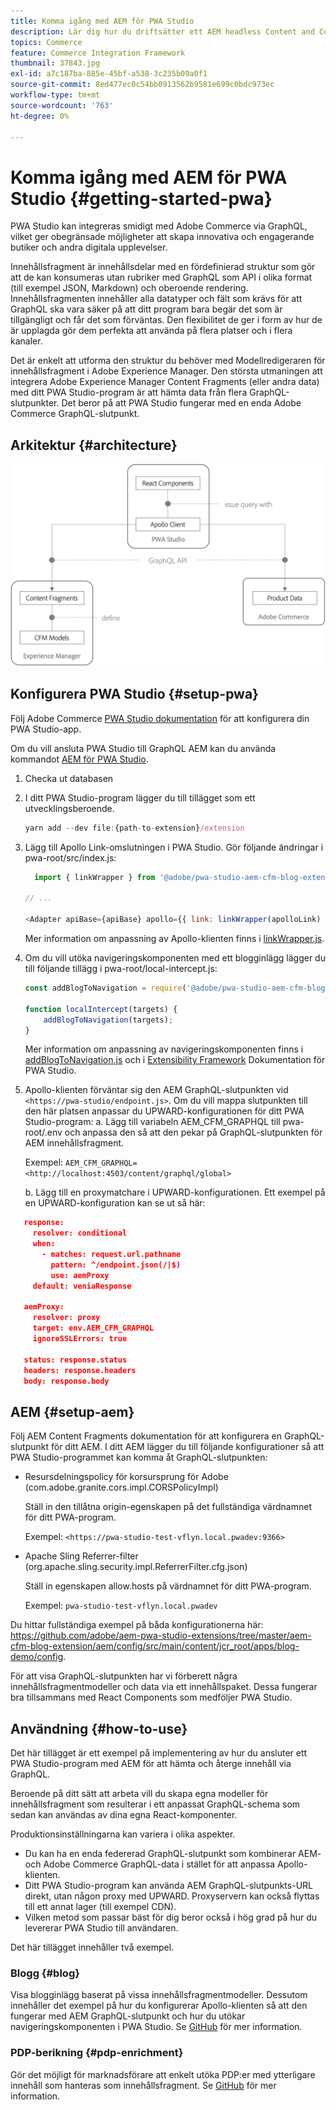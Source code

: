 ```yaml
---
title: Komma igång med AEM för PWA Studio
description: Lär dig hur du driftsätter ett AEM headless Content and Commerce-projekt med PWA Studio.
topics: Commerce
feature: Commerce Integration Framework
thumbnail: 37843.jpg
exl-id: a7c187ba-885e-45bf-a538-3c235b09a0f1
source-git-commit: 8ed477ec0c54bb0913562b9581e699c0bdc973ec
workflow-type: tm+mt
source-wordcount: '763'
ht-degree: 0%

---
```


# Komma igång med AEM för PWA Studio {#getting-started-pwa}

PWA Studio kan integreras smidigt med Adobe Commerce via GraphQL, vilket ger obegränsade möjligheter att skapa innovativa och engagerande butiker och andra digitala upplevelser.

Innehållsfragment är innehållsdelar med en fördefinierad struktur som gör att de kan konsumeras utan rubriker med GraphQL som API i olika format (till exempel JSON, Markdown) och oberoende rendering. Innehållsfragmenten innehåller alla datatyper och fält som krävs för att GraphQL ska vara säker på att ditt program bara begär det som är tillgängligt och får det som förväntas. Den flexibilitet de ger i form av hur de är upplagda gör dem perfekta att använda på flera platser och i flera kanaler.

Det är enkelt att utforma den struktur du behöver med Modellredigeraren för innehållsfragment i Adobe Experience Manager. Den största utmaningen att integrera Adobe Experience Manager Content Fragments (eller andra data) med ditt PWA Studio-program är att hämta data från flera GraphQL-slutpunkter. Det beror på att PWA Studio fungerar med en enda Adobe Commerce GraphQL-slutpunkt.

## Arkitektur {#architecture}

![PWA headless Architecture](/help/commerce-cloud/assets/PWA-Studio_Architecture.png)

## Konfigurera PWA Studio {#setup-pwa}

Följ Adobe Commerce [PWA Studio dokumentation](https://developer.adobe.com/commerce/pwa-studio/tutorials/) för att konfigurera din PWA Studio-app.

Om du vill ansluta PWA Studio till GraphQL AEM kan du använda kommandot [AEM för PWA Studio](https://github.com/adobe/aem-pwa-studio-extensions).

1. Checka ut databasen

1. I ditt PWA Studio-program lägger du till tillägget som ett utvecklingsberoende.

   ```javascript
   yarn add --dev file:{path-to-extension}/extension
   ```

1. Lägg till Apollo Link-omslutningen i PWA Studio. Gör följande ändringar i pwa-root/src/index.js:

   ```javascript
     import { linkWrapper } from '@adobe/pwa-studio-aem-cfm-blog-extension';
   
   // ...
   
   <Adapter apiBase={apiBase} apollo={{ link: linkWrapper(apolloLink) }} store={store}>
   ```

   Mer information om anpassning av Apollo-klienten finns i [linkWrapper.js](https://github.com/adobe/aem-pwa-studio-extensions/blob/master/aem-cfm-blog-extension/extension/src/linkWrapper.js).

1. Om du vill utöka navigeringskomponenten med ett blogginlägg lägger du till följande tillägg i pwa-root/local-intercept.js:

   ```javascript
   const addBlogToNavigation = require('@adobe/pwa-studio-aem-cfm-blog-extension/src/addBlogToNavigation');
   
   function localIntercept(targets) {
       addBlogToNavigation(targets);
   }    
   ```

   Mer information om anpassning av navigeringskomponenten finns i [addBlogToNavigation.js](https://github.com/adobe/aem-pwa-studio-extensions/blob/master/aem-cfm-blog-extension/extension/src/addBlogToNavigation.js) och i [Extensibility Framework](https://developer.adobe.com/commerce/pwa-studio/guides/general-concepts/extensibility/) Dokumentation för PWA Studio.

1. Apollo-klienten förväntar sig den AEM GraphQL-slutpunkten vid `<https://pwa-studio/endpoint.js>`. Om du vill mappa slutpunkten till den här platsen anpassar du UPWARD-konfigurationen för ditt PWA Studio-program: a. Lägg till variabeln AEM_CFM_GRAPHQL till pwa-root/.env och anpassa den så att den pekar på GraphQL-slutpunkten för AEM innehållsfragment.

   Exempel: `AEM_CFM_GRAPHQL=<http://localhost:4503/content/graphql/global>`

   b. Lägg till en proxymatchare i UPWARD-konfigurationen. Ett exempel på en UPWARD-konfiguration kan se ut så här:

```json
   response:
     resolver: conditional
     when:
       - matches: request.url.pathname
         pattern: ^/endpoint.json(/|$)
         use: aemProxy
     default: veniaResponse

   aemProxy:
     resolver: proxy
     target: env.AEM_CFM_GRAPHQL
     ignoreSSLErrors: true

   status: response.status
   headers: response.headers
   body: response.body
```

## AEM {#setup-aem}

Följ AEM Content Fragments dokumentation för att konfigurera en GraphQL-slutpunkt för ditt AEM. I ditt AEM lägger du till följande konfigurationer så att PWA Studio-programmet kan komma åt GraphQL-slutpunkten:

* Resursdelningspolicy för korsursprung för Adobe (com.adobe.granite.cors.impl.CORSPolicyImpl)

  Ställ in den tillåtna origin-egenskapen på det fullständiga värdnamnet för ditt PWA-program.

  Exempel:  `<https://pwa-studio-test-vflyn.local.pwadev:9366>`

* Apache Sling Referrer-filter (org.apache.sling.security.impl.ReferrerFilter.cfg.json)

  Ställ in egenskapen allow.hosts på värdnamnet för ditt PWA-program.

  Exempel: `pwa-studio-test-vflyn.local.pwadev`

Du hittar fullständiga exempel på båda konfigurationerna här: <https://github.com/adobe/aem-pwa-studio-extensions/tree/master/aem-cfm-blog-extension/aem/config/src/main/content/jcr_root/apps/blog-demo/config>.

För att visa GraphQL-slutpunkten har vi förberett några innehållsfragmentmodeller och data via ett innehållspaket. Dessa fungerar bra tillsammans med React Components som medföljer PWA Studio.

## Användning {#how-to-use}

Det här tillägget är ett exempel på implementering av hur du ansluter ett PWA Studio-program med AEM för att hämta och återge innehåll via GraphQL.

Beroende på ditt sätt att arbeta vill du skapa egna modeller för innehållsfragment som resulterar i ett anpassat GraphQL-schema som sedan kan användas av dina egna React-komponenter.

Produktionsinställningarna kan variera i olika aspekter.

* Du kan ha en enda federerad GraphQL-slutpunkt som kombinerar AEM- och Adobe Commerce GraphQL-data i stället för att anpassa Apollo-klienten.
* Ditt PWA Studio-program kan använda AEM GraphQL-slutpunkts-URL direkt, utan någon proxy med UPWARD. Proxyservern kan också flyttas till ett annat lager (till exempel CDN).
* Vilken metod som passar bäst för dig beror också i hög grad på hur du levererar PWA Studio till användaren.

Det här tillägget innehåller två exempel.

### Blogg {#blog}

Visa blogginlägg baserat på vissa innehållsfragmentmodeller. Dessutom innehåller det exempel på hur du konfigurerar Apollo-klienten så att den fungerar med AEM GraphQL-slutpunkt och hur du utökar navigeringskomponenten i PWA Studio. Se [GitHub](https://github.com/adobe/aem-pwa-studio-extensions/tree/master/aem-cfm-blog-extension) för mer information.

### PDP-berikning {#pdp-enrichment}

Gör det möjligt för marknadsförare att enkelt utöka PDP:er med ytterligare innehåll som hanteras som innehållsfragment.  Se [GitHub](https://github.com/adobe/aem-pwa-studio-extensions/tree/master/aem-cif-product-page-extension) för mer information.
